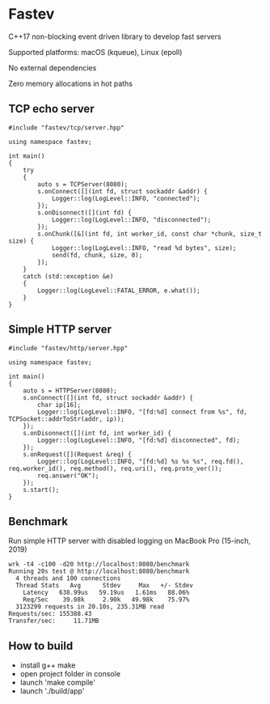 # Fastev
C++17 non-blocking event driven library to develop fast servers

Supported platforms: macOS (kqueue), Linux (epoll)

No external dependencies

Zero memory allocations in hot paths


## TCP echo server

```cp
#include "fastev/tcp/server.hpp"

using namespace fastev;

int main()
{
    try
    {
        auto s = TCPServer(8080);
        s.onConnect([](int fd, struct sockaddr &addr) {
            Logger::log(LogLevel::INFO, "connected");
        });
        s.onDisonnect([](int fd) {
            Logger::log(LogLevel::INFO, "disconnected");
        });
        s.onChunk([&](int fd, int worker_id, const char *chunk, size_t size) {
            Logger::log(LogLevel::INFO, "read %d bytes", size);
            send(fd, chunk, size, 0);
        });
    }
    catch (std::exception &e)
    {
        Logger::log(LogLevel::FATAL_ERROR, e.what());
    }
}
```

## Simple HTTP server

```cp
#include "fastev/http/server.hpp"

using namespace fastev;

int main()
{
    auto s = HTTPServer(8080);
    s.onConnect([](int fd, struct sockaddr &addr) {
        char ip[16];
        Logger::log(LogLevel::INFO, "[fd:%d] connect from %s", fd, TCPSocket::addrToStr(addr, ip));
    });
    s.onDisonnect([](int fd, int worker_id) {
        Logger::log(LogLevel::INFO, "[fd:%d] disconnected", fd);
    });
    s.onRequest([](Request &req) {
        Logger::log(LogLevel::INFO, "[fd:%d] %s %s %s", req.fd(), req.worker_id(), req.method(), req.uri(), req.proto_ver());
        req.answer("OK");
    });
    s.start();
}
```

## Benchmark
Run simple HTTP server with disabled logging on MacBook Pro (15-inch, 2019)

```
wrk -t4 -c100 -d20 http://localhost:8080/benchmark
Running 20s test @ http://localhost:8080/benchmark
  4 threads and 100 connections
  Thread Stats   Avg      Stdev     Max   +/- Stdev
    Latency   638.99us   59.19us   1.61ms   88.06%
    Req/Sec    39.08k     2.90k   49.98k    75.97%
  3123299 requests in 20.10s, 235.31MB read
Requests/sec: 155388.43
Transfer/sec:     11.71MB
```

## How to build
- install g++ make
- open project folder in console
- launch 'make compile'
- launch './build/app'